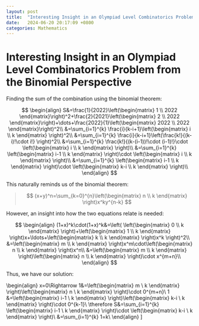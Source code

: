 ```yaml
---
layout: post
title:  "Interesting Insight in an Olympiad Level Combinatorics Problem"
date:   2024-06-20 20:17:09 +0800
categories: Mathematics
---
```


# Interesting Insight in an Olympiad Level Combinatorics Problem from the Binomial Perspective
Finding the sum of the combination using the binomial theorem:

$$
\begin{align}
	S&=\frac{1}{2022}\left(\begin{matrix} 1 \\ 2022 \end{matrix}\right)^2+\frac{2}{2021}\left(\begin{matrix} 2 \\ 2022 \end{matrix}\right)+\dots+\frac{2022}{1}\left(\begin{matrix} 2022 \\ 2022 \end{matrix}\right)^2\\
	&=\sum_{i=1}^{k} \frac{i}{k-i+1}\left(\begin{matrix} i \\ k \end{matrix} \right)^2\\
	&=\sum_{i=1}^{k} \frac{i}{k-i+1}\left(\frac{k!}{(k-i)!\cdot i!} \right)^2\\
	&=\sum_{i=1}^{k} \frac{k!}{(k-(i-1))!\cdot (i-1)!}\cdot \left(\begin{matrix} i \\ k \end{matrix} \right)\\
	&=\sum_{i=1}^{k} \left(\begin{matrix} i-1 \\ k \end{matrix} \right)\cdot \left(\begin{matrix} i \\ k \end{matrix} \right)\\
	&=\sum_{i=1}^{k} \left(\begin{matrix} i-1 \\ k \end{matrix} \right)\cdot \left(\begin{matrix} k-i \\ k \end{matrix} \right)\\
\end{align}
$$

This naturally reminds us of the binomial theorem:

> $$
> (x+y)^n=\sum_{k=0}^{n}\left(\begin{matrix} n \\ k \end{matrix} \right)x^ky^{n-k}
> $$

However, an insight into how the two equations relate is needed:

$$
\begin{align}
	(1+x)^k\cdot(1+x)^k&=\left( \left(\begin{matrix} 0 \\ k \end{matrix} \right)+\left(\begin{matrix} 1 \\ k \end{matrix} \right)x+\ldots+\left(\begin{matrix} k \\ k \end{matrix} \right)x^k \right)^2\\
	&=\left(\begin{matrix} m \\ k \end{matrix} \right)x^m\cdot\left(\begin{matrix} n \\ k \end{matrix} \right)x^n\\
	&=\left(\begin{matrix} m \\ k \end{matrix} \right)\left(\begin{matrix} n \\ k \end{matrix} \right)\cdot x^{m+n}\\
\end{align}
$$

Thus, we have our solution:


\begin{align}
	x=0\Rightarrow 1&=\left(\begin{matrix} m \\ k \end{matrix} \right)\left(\begin{matrix} n \\ k \end{matrix} \right)\cdot 0^{m+n}\\
	1 &=\left(\begin{matrix} i-1 \\ k \end{matrix} \right)\left(\begin{matrix} k-i \\ k \end{matrix} \right)\cdot 0^{k-1}\\
	\therefore S&=\sum_{i=1}^{k} \left(\begin{matrix} i-1 \\ k \end{matrix} \right)\cdot \left(\begin{matrix} k-i \\ k \end{matrix} \right)\\
	&=\sum_{i=1}^{k} 1=k\\
\end{align}
\]
